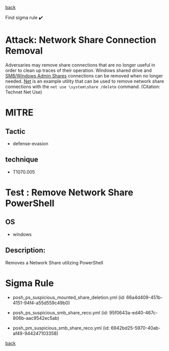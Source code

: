 
[back](../index.md)

Find sigma rule :heavy_check_mark: 

# Attack: Network Share Connection Removal 

Adversaries may remove share connections that are no longer useful in order to clean up traces of their operation. Windows shared drive and [SMB/Windows Admin Shares](https://attack.mitre.org/techniques/T1021/002) connections can be removed when no longer needed. [Net](https://attack.mitre.org/software/S0039) is an example utility that can be used to remove network share connections with the <code>net use \\system\share /delete</code> command. (Citation: Technet Net Use)

# MITRE
## Tactic
  - defense-evasion


## technique
  - T1070.005


# Test : Remove Network Share PowerShell
## OS
  - windows


## Description:
Removes a Network Share utilizing PowerShell


# Sigma Rule
 - posh_ps_suspicious_mounted_share_deletion.yml (id: 66a4d409-451b-4151-94f4-a55d559c49b0)

 - posh_ps_suspicious_smb_share_reco.yml (id: 95f0643a-ed40-467c-806b-aac9542ec5ab)

 - posh_pm_suspicious_smb_share_reco.yml (id: 6942bd25-5970-40ab-af49-944247103358)



[back](../index.md)
